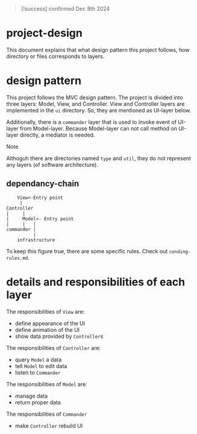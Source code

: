 
> [!success] confirmed
> Dec 8th 2024

# project-design

This document explains that what design pattern this project follows, how directory or files corresponds to layers.

# design pattern

This project follows the MVC design pattern. The project is divided into three layers: Model, View, and Controller.
View and Controller layers are implemented in the `ui` directory. So, they are mentioned as UI-layer below.

Additionally, there is a `commander` layer that is used to invoke event of UI-layer from Model-layer.
Because Model-layer can not call method on UI-layer directly, a mediator is needed.

> [!note]
> Althoguh there are directories named `type` and `util`, they do not represent any layers (of software architecture).

## dependancy-chain

```figure
    View<-Entry point
     |
Controller
|     |
|     Model<- Entry point
|     |   |
commander |
          |
    infrastructure
```

To keep this figure true, there are some specific rules.
Check out `conding-rules.md`.

# details and responsibilities of each layer

The responsibilities of `View` are:

- define appearance of the UI
- define animation of the UI
- show data provided by `Controller`s

The responsibilities of `Controller` are:

- query `Model` a data
- tell `Model` to edit data
- listen to `Commander`

The responsibilities of `Model` are:

- manage data
- return proper data

The responsibilities of `Commander`

- make `Controller` rebuild UI
